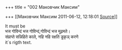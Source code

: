 +++
title = "002 Маковчик Максим"

+++
[[Маковчик Максим	2011-06-12, 12:18:01 [Source](https://groups.google.com/g/samskrita/c/e-iJqHM5Pr0)]]



It must be  
भज गोविन्दं भज गोविन्दं,गोविन्दं भज मूढ़मते।  
संप्राप्ते सन्निहिते काले, नहि नहि रक्षति डुकृञ् करणे  
it\`s rigth text.  

